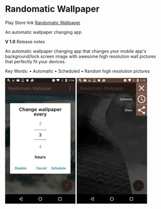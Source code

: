 # Randomatic Wallpaper

Play Store link [Randomatic Wallpaper](https://play.google.com/store/apps/details?id=com.junyuzhou.jywallpaper)

An automatic wallpaper changing app


**V 1.0** Release notes


An automatic wallpaper changing app that changes your mobile app's background/lock screen image with awesome high resolution wall pictures that perfectly fit your devices.


Key Words:
• Automatic
• Scheduled
• Random high resolution pictures


![](demoPhotos/git_1.jpg?raw=true "Schedule Dialog")
![](demoPhotos/git_2.jpg?raw=true "option menu")
